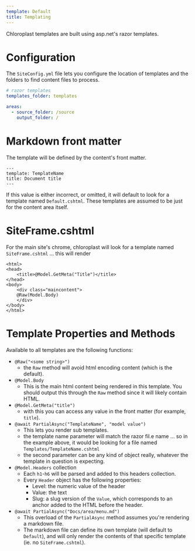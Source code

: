 ```yaml
---
template: Default
title: Templating
---
```


Chloroplast templates are built using asp.net's razor templates.

# Configuration

The `SiteConfig.yml` file lets you configure the location of templates and the folders to find content files to process.

```yaml
# razor templates
templates_folder: templates

areas:
  - source_folder: /source
    output_folder: /
```

# Markdown front matter

The template will be defined by the content's front matter. 

```
---
template: TemplateName
title: Document title
---
```

If this value is either incorrect, or omitted, it will default to look for a template named `Default.cshtml`. These templates are assumed to be just for the content area itself.

# SiteFrame.cshtml

For the main site's chrome, chloroplast will look for a template named `SiteFrame.cshtml` ... this will render

```
<html>
<head>
    <title>@Model.GetMeta("Title")</title>
</head>
<body>
    <div class="maincontent">
    @Raw(Model.Body)
    </div>
</body>
</html>
```

# Template Properties and Methods

Available to all templates are the following functions:

- `@Raw("<some string>")`
  - the `Raw` method will avoid html encoding content (which is the default).
- `@Model.Body`
  - This is the main html content being rendered in this template. You should output this through the `Raw` method since it will likely contain HTML.
- `@Model.GetMeta("title")`
  - with this you can access any value in the front matter (for example, `title`).
- `@await PartialAsync("TemplateName", "model value")`
  - This lets you render sub templates. 
  - the template name parameter will match the razor fil.e name ... so in the example above, it would be looking for a file named `Templates/TemplateName.cshtml`
  - the second parameter can be any kind of object really, whatever the template in question is expecting.
- `@Model.Headers` collection
  - Each `h1`-`h6` will be parsed and added to this headers collection.
  - Every `Header` object has the following properties:
    - Level: the numeric value of the header
    - Value: the text
    - Slug: a slug version of the `Value`, which corresponds to an anchor added to the HTML before the header.
- `@await PartialAsync("Docs/area/menu.md")`
  - This overload of the `PartialAsync` method assumes you're rendering a markdown file.
  - The markdown file can define its own template (will default to `Default`), and will only render the contents of that specific template (ie. no `SiteFrame.cshtml`).
